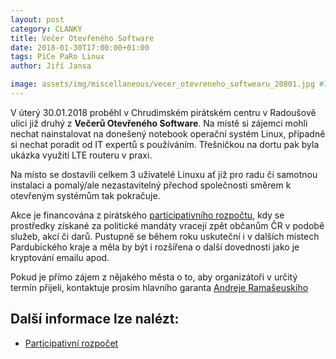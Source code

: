 ```yaml
---
layout: post
category: CLANKY
title: Večer Otevřeného Software 
date: 2018-01-30T17:00:00+01:00  
tags: PiCe PaRo Linux
author: Jiří Jansa

image: assets/img/miscellaneous/vecer_otevreneho_softwearu_20801.jpg #751x422
---
```


V úterý 30.01.2018 proběhl v Chrudimském pirátském centru v Radoušově ulici již druhý z 
**Večerů&nbsp;Otevřeného&nbsp;Software**. Na místě si zájemci mohli nechat nainstalovat na donešený 
notebook operační systém Linux, případně si nechat poradit od IT expertů s používáním. 
Třešničkou na dortu pak byla ukázka využití LTE routeru v praxi. 

Na místo se dostavili celkem 3 uživatelé Linuxu ať již pro radu či samotnou instalaci 
a pomalý/ale nezastavitelný přechod společnosti směrem k otevřeným systémům tak pokračuje.

Akce je financována z pirátského [participativního rozpočtu][1], kdy se prostředky získané 
za politické mandáty vracejí zpět občanům ČR v podobě služeb, akcí či darů. Pustupně se 
během roku uskuteční i v dalších místech Pardubického kraje a měla by být i 
rozšířena o další dovednosti jako je kryptování emailu apod.

Pokud je přímo zájem z nějakého města o to, aby organizátoři v určitý termín přijeli, 
kontaktuje prosím hlavního garanta [Andreje Ramašeuskiho](mailto:andrej.ramaseuski@pirati.cz)

Další informace lze nalézt:
---------------------
* [Participativní rozpočet][1]

[1]: https://wiki.pirati.cz/fo/rozpocty/participativni/start 

